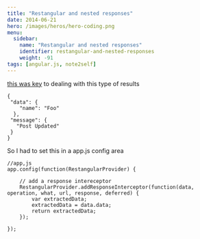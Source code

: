 ```yaml
---
title: "Restangular and nested responses"
date: 2014-06-21
hero: /images/heros/hero-coding.png
menu:
  sidebar:
    name: "Restangular and nested responses"
    identifier: restangular-and-nested-responses
    weight: -91
tags: [angular.js, note2self]
---
```


[this was key](https://github.com/mgonto/restangular#my-response-is-actually-wrapped-with-some-metadata-how-do-i-get-the-data-in-that-case) to dealing with this type of results

~~~
{
 "data": {
    "name": "Foo"
  },
 "message": {
   "Post Updated"
 }
}
~~~

So I had to set this in a app.js config area

~~~
//app,js
app.config(function(RestangularProvider) {

    // add a response intereceptor
    RestangularProvider.addResponseInterceptor(function(data, operation, what, url, response, deferred) {
        var extractedData;
        extractedData = data.data;
        return extractedData;
    });

});
~~~